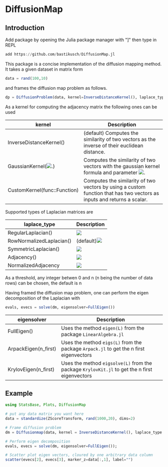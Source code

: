 # DiffusionMap

## Introduction

Add package by opening the Julia package manager with "]" then type in REPL

```julia
add https://github.com/bastikusch/DiffusionMap.jl
```

This package is a concise implementation of the diffusion mapping method. It takes a given dataset in matrix form
```julia
data = rand(100,10)
```
and frames the diffusion map problem as follows.

```julia
dp = DiffusionProblem(data, kernel=InverseDistanceKernel(), laplace_type=RowNormalizedLaplacian(), threshold=size(data,1))
```
As a kernel for computing the adjacency matrix the following ones can be used

kernel | Description
------------ | -------------
InverseDistanceKernel() | (default) Computes the similarity of two vectors as the inverse of their euclidean distance.
GaussianKernel(<img src="https://render.githubusercontent.com/render/math?math=\alpha">.) | Computes the similarity of two vectors with the gaussian kernel formula and parameter <img src="https://render.githubusercontent.com/render/math?math=\alpha">.
CustomKernel(func::Function) | Computes the similarity of two vectors by using a custom function that has two vectors as inputs and returns a scalar.

Supported types of Laplacian matrices are

laplace_type | Description
------------ | -------------
RegularLaplacian() | <img src="https://render.githubusercontent.com/render/math?math=L=D-A">
RowNormalizedLaplacian() | (default)<img src="https://render.githubusercontent.com/render/math?math=L=D^{-1}*(D-A)">
SymmetricLaplacian() | <img src="https://render.githubusercontent.com/render/math?math=L=D^{-1/2}*(D-A)*D^{-1/2}">
Adjacency() | <img src="https://render.githubusercontent.com/render/math?math=L=A">
NormalizedAdjacency | <img src="https://render.githubusercontent.com/render/math?math=L=D^{-1}*A">

As a threshold, any integer betwen 0 and n (n being the number of data rows) can be chosen, the default is n

Having framed the diffusion map problem, one can perform the eigen decomposition of the Laplacian with

```julia
evals, evecs = solve(dm, eigensolver=FullEigen())
```
eigensolver | Description
------------ | -------------
FullEigen() | Uses the method `eigen(L)` from the package `LinearAlgebra.jl`
ArpackEigen(n_first) | Uses the method `eigs(L)` from the package `Arpack.jl` to get the n first eigenvectors
KrylovEigen(n_first) | Uses the method `eigsolve(L)` from the package `KrylovKit.jl` to get the n first eigenvectors

## Example

```julia
using StatsBase, Plots, DiffusionMap

# put any data matrix you want here
data = standardize(ZScoreTransform, rand(1000,20), dims=2)

# Frame diffusion problem
dm = Diffusionmap(data, kernel = InverseDistanceKernel(), laplace_type = RowNormalizedLaplacian(), threshold=5)

# Perform eigen decomposition
evals, evecs = solve(dm, eigensolver=FullEigen());

# Scatter plot eigen vectors, cloured by one arbitrary data column
scatter(evecs[2], evecs[3], marker_z=data[:,1], label="")

```

